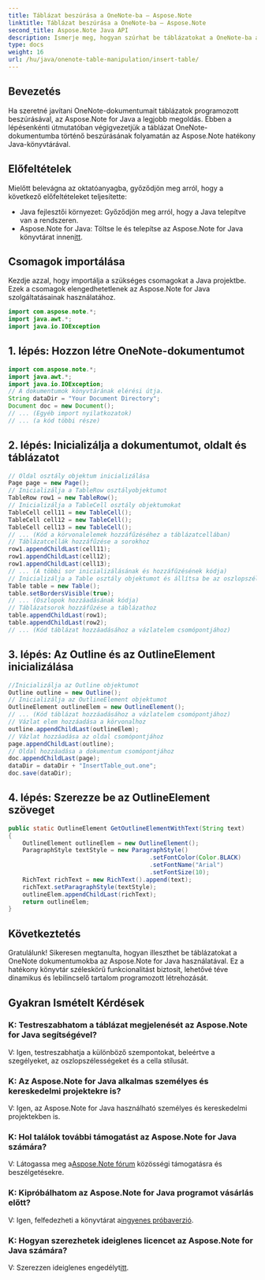 ```yaml
---
title: Táblázat beszúrása a OneNote-ba – Aspose.Note
linktitle: Táblázat beszúrása a OneNote-ba – Aspose.Note
second_title: Aspose.Note Java API
description: Ismerje meg, hogyan szúrhat be táblázatokat a OneNote-ba az Aspose.Note for Java használatával. Lépésről lépésre szóló útmutató a dinamikus tartalomkészítéshez. Bővítse dokumentumait könnyedén.
type: docs
weight: 16
url: /hu/java/onenote-table-manipulation/insert-table/
---
```

## Bevezetés
Ha szeretné javítani OneNote-dokumentumait táblázatok programozott beszúrásával, az Aspose.Note for Java a legjobb megoldás. Ebben a lépésenkénti útmutatóban végigvezetjük a táblázat OneNote-dokumentumba történő beszúrásának folyamatán az Aspose.Note hatékony Java-könyvtárával.
## Előfeltételek
Mielőtt belevágna az oktatóanyagba, győződjön meg arról, hogy a következő előfeltételeket teljesítette:
- Java fejlesztői környezet: Győződjön meg arról, hogy a Java telepítve van a rendszeren.
-  Aspose.Note for Java: Töltse le és telepítse az Aspose.Note for Java könyvtárat innen[itt](https://releases.aspose.com/note/java/).
## Csomagok importálása
Kezdje azzal, hogy importálja a szükséges csomagokat a Java projektbe. Ezek a csomagok elengedhetetlenek az Aspose.Note for Java szolgáltatásainak használatához.
```java
import com.aspose.note.*;
import java.awt.*;
import java.io.IOException
```

## 1. lépés: Hozzon létre OneNote-dokumentumot
```java
import com.aspose.note.*;
import java.awt.*;
import java.io.IOException;
// A dokumentumok könyvtárának elérési útja.
String dataDir = "Your Document Directory";
Document doc = new Document();
// ... (Egyéb import nyilatkozatok)
// ... (a kód többi része)
```
## 2. lépés: Inicializálja a dokumentumot, oldalt és táblázatot
```java
// Oldal osztály objektum inicializálása
Page page = new Page();
// Inicializálja a TableRow osztályobjektumot
TableRow row1 = new TableRow();
// Inicializálja a TableCell osztály objektumokat
TableCell cell11 = new TableCell();
TableCell cell12 = new TableCell();
TableCell cell13 = new TableCell();
// ... (Kód a körvonalelemek hozzáfűzéséhez a táblázatcellában)
// Táblázatcellák hozzáfűzése a sorokhoz
row1.appendChildLast(cell11);
row1.appendChildLast(cell12);
row1.appendChildLast(cell13);
// ... (A többi sor inicializálásának és hozzáfűzésének kódja)
// Inicializálja a Table osztály objektumot és állítsa be az oszlopszélességeket
Table table = new Table();
table.setBordersVisible(true);
// ... (Oszlopok hozzáadásának kódja)
// Táblázatsorok hozzáfűzése a táblázathoz
table.appendChildLast(row1);
table.appendChildLast(row2);
// ... (Kód táblázat hozzáadásához a vázlatelem csomópontjához)
```
## 3. lépés: Az Outline és az OutlineElement inicializálása
```java
//Inicializálja az Outline objektumot
Outline outline = new Outline();
// Inicializálja az OutlineElement objektumot
OutlineElement outlineElem = new OutlineElement();
// ... (Kód táblázat hozzáadásához a vázlatelem csomópontjához)
// Vázlat elem hozzáadása a körvonalhoz
outline.appendChildLast(outlineElem);
// Vázlat hozzáadása az oldal csomópontjához
page.appendChildLast(outline);
// Oldal hozzáadása a dokumentum csomópontjához
doc.appendChildLast(page);
dataDir = dataDir + "InsertTable_out.one";
doc.save(dataDir);
```
## 4. lépés: Szerezze be az OutlineElement szöveget
```java
public static OutlineElement GetOutlineElementWithText(String text)
{
    OutlineElement outlineElem = new OutlineElement();
    ParagraphStyle textStyle = new ParagraphStyle()
                                        .setFontColor(Color.BLACK)
                                        .setFontName("Arial")
                                        .setFontSize(10);
    RichText richText = new RichText().append(text);
    richText.setParagraphStyle(textStyle);
    outlineElem.appendChildLast(richText);
    return outlineElem;
} 
```
## Következtetés
Gratulálunk! Sikeresen megtanulta, hogyan illeszthet be táblázatokat a OneNote dokumentumokba az Aspose.Note for Java használatával. Ez a hatékony könyvtár széleskörű funkcionalitást biztosít, lehetővé téve dinamikus és lebilincselő tartalom programozott létrehozását.
## Gyakran Ismételt Kérdések
### K: Testreszabhatom a táblázat megjelenését az Aspose.Note for Java segítségével?
V: Igen, testreszabhatja a különböző szempontokat, beleértve a szegélyeket, az oszlopszélességeket és a cella stílusát.
### K: Az Aspose.Note for Java alkalmas személyes és kereskedelmi projektekre is?
V: Igen, az Aspose.Note for Java használható személyes és kereskedelmi projektekben is.
### K: Hol találok további támogatást az Aspose.Note for Java számára?
 V: Látogassa meg a[Aspose.Note fórum](https://forum.aspose.com/c/note/28) közösségi támogatásra és beszélgetésekre.
### K: Kipróbálhatom az Aspose.Note for Java programot vásárlás előtt?
 V: Igen, felfedezheti a könyvtárat a[ingyenes próbaverzió](https://releases.aspose.com/).
### K: Hogyan szerezhetek ideiglenes licencet az Aspose.Note for Java számára?
 V: Szerezzen ideiglenes engedélyt[itt](https://purchase.aspose.com/temporary-license/).